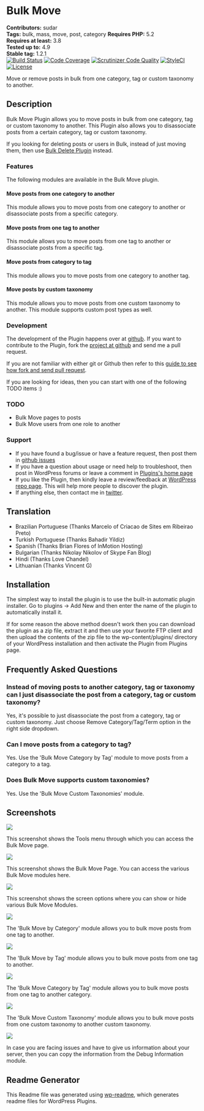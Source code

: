 # Bulk Move #
**Contributors:** sudar  
**Tags:** bulk, mass, move, post, category
**Requires PHP:** 5.2  
**Requires at least:** 3.8  
**Tested up to:** 4.9  
**Stable tag:** 1.2.1  
[![Build Status](https://scrutinizer-ci.com/g/sudar/bulk-move/badges/build.png?b=master)](https://scrutinizer-ci.com/g/sudar/bulk-move/build-status/master) [![Code Coverage](https://scrutinizer-ci.com/g/sudar/bulk-move/badges/coverage.png?b=master)](https://scrutinizer-ci.com/g/sudar/bulk-move/?branch=master) [![Scrutinizer Code Quality](https://scrutinizer-ci.com/g/sudar/bulk-move/badges/quality-score.png?b=master)](https://scrutinizer-ci.com/g/sudar/bulk-move/?branch=master) [![StyleCI](https://styleci.io/repos/7822849/shield?branch=master)](https://styleci.io/repos/7822849) [![License](https://img.shields.io/badge/license-GPL--2.0%2B-red.svg)](https://wordpress.org/about/license/)

Move or remove posts in bulk from one category, tag or custom taxonomy to another.

## Description ##

Bulk Move Plugin allows you to move posts in bulk from one category, tag or custom taxonomy to another.
This Plugin also allows you to disassociate posts from a certain category, tag or custom taxonomy.

If you looking for deleting posts or users in Bulk, instead of just moving them, then use [Bulk Delete Plugin][2] instead.

### Features

The following modules are available in the Bulk Move plugin.

#### Move posts from one category to another

This module allows you to move posts from one category to another or disassociate posts from a specific category.

#### Move posts from one tag to another

This module allows you to move posts from one tag to another or disassociate posts from a specific tag.

#### Move posts from category to tag

This module allows you to move posts from one category to another tag.

#### Move posts by custom taxonomy

This module allows you to move posts from one custom taxonomy to another. This module supports custom post types as well.

### Development

The development of the Plugin happens over at [github][4]. If you want to contribute to the Plugin, fork the [project at github][4] and send me a pull request.

If you are not familiar with either git or Github then refer to this [guide to see how fork and send pull request](http://sudarmuthu.com/blog/contributing-to-project-hosted-in-github).

If you are looking for ideas, then you can start with one of the following TODO items :)

### TODO

- Bulk Move pages to posts
- Bulk Move users from one role to another

### Support

- If you have found a bug/issue or have a feature request, then post them in [github issues][5]
- If you have a question about usage or need help to troubleshoot, then post in WordPress forums or leave a comment in [Plugins's home page][1]
- If you like the Plugin, then kindly leave a review/feedback at [WordPress repo page][6]. This will help more people to discover the plugin.
- If anything else, then contact me in [twitter][3].

 [1]: http://sudarmuthu.com/wordpress/bulk-move
 [2]: http://bulkwp.com
 [3]: http://twitter.com/sudarmuthu
 [4]: https://github.com/sudar/bulk-move
 [5]: https://github.com/sudar/bulk-move/issues
 [6]: https://wordpress.org/support/plugin/bulk-move/reviews/#new-post

## Translation ##

*   Brazilian Portuguese (Thanks Marcelo of Criacao de Sites em Ribeirao Preto)
*   Turkish Portuguese (Thanks Bahadir Yildiz)
*   Spanish (Thanks Brian Flores of InMotion Hosting)
*   Bulgarian (Thanks Nikolay Nikolov of Skype Fan Blog)
*   Hindi (Thanks Love Chandel)
*   Lithuanian (Thanks Vincent G)

## Installation ##

The simplest way to install the plugin is to use the built-in automatic plugin installer. Go to plugins -> Add New and then enter the name of the plugin to automatically install it.

If for some reason the above method doesn't work then you can download the plugin as a zip file, extract it and then use your favorite FTP client and then upload the contents of the zip file to the wp-content/plugins/ directory of your WordPress installation and then activate the Plugin from Plugins page.

## Frequently Asked Questions ##

### Instead of moving posts to another category, tag or taxonomy can I just disassociate the post from a category, tag or custom taxonomy? ###

Yes, it's possible to just disassociate the post from a category, tag or custom taxonomy. Just choose Remove Category/Tag/Term option in the right side dropdown.

### Can I move posts from a category to tag? ###

Yes. Use the 'Bulk Move Category by Tag' module to move posts from a category to a tag.

### Does Bulk Move supports custom taxonomies? ###

Yes. Use the 'Bulk Move Custom Taxonomies' module.

## Screenshots ##

![](assets-wp-repo/screenshot-1.png)

This screenshot shows the Tools menu through which you can access the Bulk Move page.

![](assets-wp-repo/screenshot-2.png)

This screenshot shows the Bulk Move Page. You can access the various Bulk Move modules here.

![](assets-wp-repo/screenshot-3.png)

This screenshot shows the screen options where you can show or hide various Bulk Move Modules.

![](assets-wp-repo/screenshot-4.png)

The 'Bulk Move by Category' module allows you to bulk move posts from one tag to another.

![](assets-wp-repo/screenshot-5.png)

The 'Bulk Move by Tag' module allows you to bulk move posts from one tag to another.

![](assets-wp-repo/screenshot-6.png)

The 'Bulk Move Category by Tag' module allows you to bulk move posts from one tag to another category.

![](assets-wp-repo/screenshot-7.png)

The 'Bulk Move Custom Taxonomy' module allows you to bulk move posts from one custom taxonomy to another custom taxonomy.

![](assets-wp-repo/screenshot-8.png)

In case you are facing issues and have to give us information about your server, then you can copy the information from the Debug Information module.

## Readme Generator ##

This Readme file was generated using <a href = 'http://sudarmuthu.com/wordpress/wp-readme'>wp-readme</a>, which generates readme files for WordPress Plugins.
